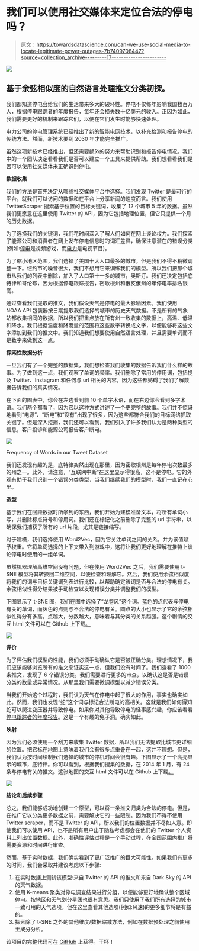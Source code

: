 # 我们可以使用社交媒体来定位合法的停电吗？

> 原文：<https://towardsdatascience.com/can-we-use-social-media-to-locate-legitimate-power-outages-7b7409708447?source=collection_archive---------17----------------------->

![](img/cff608c435ca27bf42e6d84e54b60b35.png)

## 基于余弦相似度的自然语言处理推文分类初探。

我们都知道停电会给我们的生活带来多大的破坏性。停电不仅每年影响我国数百万人，根据停电跟踪者的年度报告，每年还会损失数十亿美元的收入。正因为如此，我们需要更好的机制来跟踪它们，以便在它们发生时能够快速处理。

电力公司的停电管理系统已经推出了新的[智能电网技术](http://people.stern.nyu.edu/kbauman/research/papers/2015_KBauman_WITS.pdf)，以补充检测和报告停电的传统方法。然而，新技术要到 2030 年才能完全推广。

虽然这项新技术已经推出，但还需要额外的努力来帮助识别和报告停电情况。我们中的一个团队决定看看我们是否可以建立一个工具来提供帮助。我们想看看我们是否可以使用社交媒体来正确识别停电。

**数据收集**

我们的方法是首先决定从哪些社交媒体平台中选择。我们发现 Twitter 是最可行的平台，就我们可以访问的数据和在平台上分享新闻的速度而言。我们使用 TwitterScraper 搜索基于位置的目标关键词，收集了 12 个城市 5 年的数据。虽然我们更愿意在这里使用 Twitter 的 API，因为它包括地理位置，但它只提供一个月的历史数据。

为了选择我们的关键词，我们花时间深入了解人们如何在网上谈论权力。我们探索了能源公司和消费者在网上发布停电信息时的词汇差异，确保注意潜在的错误分类(例如:[停电](https://www.playstation.com/en-us/games/call-of-duty-black-ops-4-ps4/blackout/)是视频游戏，而[电力](https://www.starz.com/series/power)是电视节目)。

为了缩小地区范围，我们选择了美国十大人口最多的城市，但是我们不得不稍微调整一下。纽约市的噪音很大，我们不想用它来训练我们的模型。所以我们把那个城市从我们的列表中删除，加入了人口第十一多的城市，奥斯汀。我们还决定包括底特律和哥伦布，因为根据停电跟踪报告，密歇根州和俄亥俄州的年停电率排名很高。

通过查看我们提取的推文，我们假设天气是停电的最大影响因素。我们使用 NOAA API 包装器按日期提取我们选择的城市的历史天气数据。不是所有的气象站都收集相同的数据，所以我们把重点放在所有州一致收集的数据上，高温、低温和降水。我们根据温度和降雨量的范围将这些数字转换成文字，以便能够将这些文字添加到我们的推文中。我们知道我们想要使用自然语言处理，并且需要单词而不是数字来做到这一点。

**探索性数据分析**

一旦我们有了一个完整的数据集，我们想检查我们收集的数据告诉我们什么样的故事。为了做到这一点，我们观察了单词的频率。我们删除了常用的停用词，包括提及 Twitter、Instagram 和任何与 url 相关的内容，因为这些都妨碍了我们了解数据告诉我们的真实情况。

在下面的图表中，你会在左边看到前 10 个单字术语，而在右边你会看到多字术语。我们两个都看了，因为它以这种方式讲述了一个更完整的故事。我们并不惊讶地看到“电源”、“断电”和“没有”出现了很多，因为这些都符合我们的目标网络抓取关键字。但是深入挖掘，我们还可以看到，我们引入了许多我们认为是两种类型的信息，客户投诉和能源公司报告客户断电。

![](img/28c5462b01e23dbebfacae70606de7b1.png)

Frequency of Words in our Tweet Dataset

我们还发现有趣的是，底特律突然出现在那里，因为密歇根州是每年停电次数最多的州之一。此外，请注意，“互联网中断”在这里显示得很高，这不是停电。它的外观有助于我们识别一个错误分类类型，当我们继续我们的模型时，我们一直记在心里。

**造型**

基于我们在回顾数据时所学到的东西，我们开始为建模准备文本，将所有单词小写，并删除标点符号和停用词。我们还在标记化之前删除了完整的 url 字符串，以确保我们捕获了所有的 url 片段，尤其是链接缩写。

对于建模，我们选择使用 Word2Vec，因为它关注单词之间的关系，并为该值赋予权重。它将单词选择的上下文带入到游戏中，这将让我们更好地理解在推特上谈论停电时使用的一组单词。

虽然机器理解高维空间没有问题，但在使用 Word2Vec 之后，我们需要使用 t-SNE 模型将其转换回二维空间，以便检查和理解它。然后，我们使用余弦相似度将我们的词与目标关键词列表进行比较，以帮助确定该词是否与合法的停电有关。余弦相似性得分结果被手动检查以发现错误分类并调整我们的模型。

下图显示了 t-SNE 图，我们在图中选择了“龙卷风”这个词。蓝色的点代表与停电有关的单词，而灰色的点则与不合法的停电有关。圆点的大小也显示了它的余弦相似性得分有多高。点越大，分数越大，意味着与其分类的关系越强。这个剧情的交互 html 文件可以在 Github 上下载[。](https://github.com/jenrhill/Power_Outage_Identification/tree/master/visualization)

![](img/bdfc887fc2fa7dd5cd2df1293127f770.png)

**评价**

为了评估我们模型的性能，我们必须手动确认它是否被正确分类。理想情况下，我们应该能够浏览所有的推文来证实这一点，但我们没有时间了。我们查看了 1000 条推文，发现了 6 个错误分类。我们需要进行更多的审查，以确认这是否是错误分类的数量或异常情况。从那里我们需要微调模型以减少错误分类。

当我们开始这个过程时，我们认为天气在停电中起了很大的作用，事实也确实如此。然而，我们也发现“蛇”这个词与标记合法断电的高相关。这就是我们如何得知蛇可以爬进变压器并导致停电。如果你对其他导致停电的怪事感兴趣，你应该看看[停电跟踪者的年度报告](https://switchon.eaton.com/plug/blackout-tracker)。这是一个有趣的兔子洞。确实如此。

**映射**

因为我们必须使用一个刮刀来收集 Twitter 数据，所以我们无法提取比城市更详细的位置。把它标在地图上意味着我们会有很多点重叠在一起，这并不理想。但是，我们认为按时间绘制我们选择的城市的停机时间会很有趣。下图显示了一个高亮显示的城市，底特律。你可以看到，根据我们搜集的数据，在 2014 年 1 月，有 24 条与停电有关的推文。这张地图的交互 html 文件可以在 Github 上下载[。](https://github.com/jenrhill/Power_Outage_Identification/tree/master/visualization)

![](img/0862b713b376b2ce4ddcead37100a565.png)

**结论和后续步骤**

总之，我们能够成功地创建一个原型，可以将一条推文归类为合法的停电。但是，在推广它以分类更多数据之前，需要解决它的一些限制。因为我们不得不使用 Twitter scraper，而不是 Twitter 的 API，所以我们的位置数据并不尽如人意。即使我们可以使用 API，也不是所有用户出于隐私考虑都会在他们的 Twitter 个人资料上列出位置数据。此外，准确性评估过程是一个手动过程，在全国范围内推广将需要资源和时间进行审查。

然而，基于实时数据，我们确实看到了更广泛推广的巨大可能性。如果我们有更多的时间，我们会采取并建议考虑以下步骤:

1.  在实时数据上测试该模型:来自 Twitter 的 API 的推文和来自 Dark Sky 的 API 的天气数据。
2.  使用 K-means 聚类对停电调查结果进行分组，以便能够更好地确认整个区域停电。按地区和天气划分星团也很有意思。我们只使用了我们所有选择的城市一致可用的天气选项，但在这里查看其他选项(例如:风速)的更多细节将是有益的。
3.  探索除了 t-SNE 之外的其他维度/数据缩减方法，例如在数据预处理之前使用主成分分析。

该项目的完整代码可在 [GitHub](https://github.com/jenrhill/Power_Outage_Identification) 上获得。干杯！